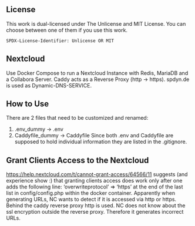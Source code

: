 ## License

This work is dual-licensed under The Unlicense and MIT License.
You can choose between one of them if you use this work.

`SPDX-License-Identifier: Unlicense OR MIT`


## Nextcloud

Use Docker Compose to run a Nextcloud Instance with Redis, MariaDB and a Collabora Server. 
Caddy acts as a Reverse Proxy (http -> https).
spdyn.de is used as Dynamic-DNS-SERVICE.

## How to Use

There are 2 files that need to be customized and renamed:
1. .env_dummy -> .env
2. Caddyfile_dummy -> Caddyfile
Since both .env and Caddyfile are supposed to hold individual information they are listed in the .gitignore.

## Grant Clients Access to the Nextcloud

https://help.nextcloud.com/t/cannot-grant-access/64566/11 suggests (and experience show :) that granting clients access does work only after one adds the following line:
   ‘overwriteprotocol’ => ‘https’
at the end of the last list in config/config.php within the docker container. Apparently when generating URLs, NC wants to detect if it is accessed via http or https. Behind the caddy reverse proxy http is used. NC does not know about the ssl encryption outside the reverse proxy. Therefore it generates incorrect URLs.
